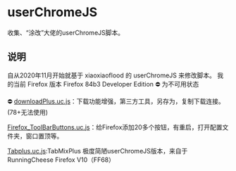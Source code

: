 # userChromeJS

收集、“涂改”大佬的userChromeJS脚本。

## 说明
自从2020年11月开始就基于 xiaoxiaoflood 的 userChromeJS 来修改脚本。
我的当前 Firefox 版本 Firefox 84b3 Developer Edition
⛔ 为不可用状态

⛔ [downloadPlus.uc.js](downloadPlus/downloadPlus.uc.js)：下载功能增强，第三方工具，另存为，复制下载连接。(78+无法使用)

[Firefox_ToolBarButtons.uc.js]()：给Firefox添加20多个按钮，有重启，打开配置文件夹，窗口置顶等。

[Tabplus.uc.js](Tabplus/Tabplus.uc.js):TabMixPlus 极度简陋userChromeJS版本，来自于RunningCheese Firefox V10（FF68）